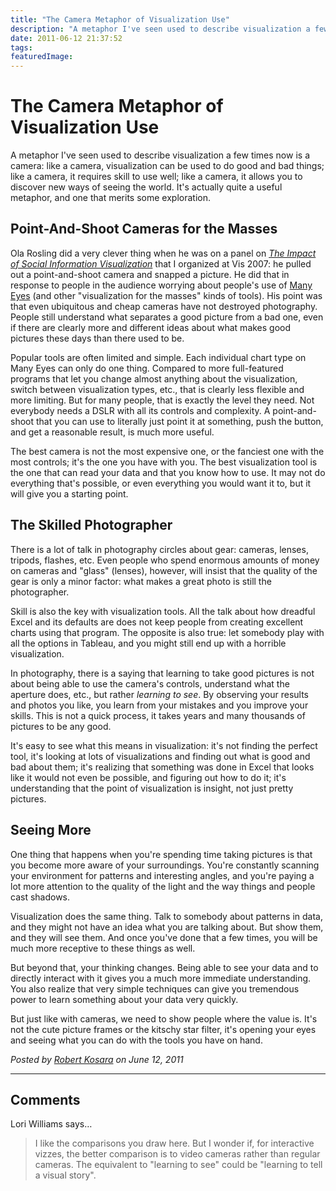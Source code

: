 ```yaml
---
title: "The Camera Metaphor of Visualization Use"
description: "A metaphor I've seen used to describe visualization a few times now is a camera: like a camera, visualization can be used to do good and bad things; like a camera, it requires skill to use well; like a camera, it allows you to discover new ways of seeing the world. It's actually quite a useful metaphor, and one that merits some exploration."
date: 2011-06-12 21:37:52
tags: 
featuredImage:
---
```


# The Camera Metaphor of Visualization Use

A metaphor I've seen used to describe visualization a few times now is a camera: like a camera, visualization can be used to do good and bad things; like a camera, it requires skill to use well; like a camera, it allows you to discover new ways of seeing the world. It's actually quite a useful metaphor, and one that merits some exploration.

## Point-And-Shoot Cameras for the Masses

Ola Rosling did a very clever thing when he was on a panel on <em><a href="http://eagereyes.org/blog/panel-social-data-visualization.html">The Impact of Social Information Visualization</a></em> that I organized at Vis 2007: he pulled out a point-and-shoot camera and snapped a picture. He did that in response to people in the audience worrying about people's use of <a href="http://many-eyes.com/">Many Eyes</a> (and other "visualization for the masses" kinds of tools). His point was that even ubiquitous and cheap cameras have not destroyed photography. People still understand what separates a good picture from a bad one, even if there are clearly more and different ideas about what makes good pictures these days than there used to be.

Popular tools are often limited and simple. Each individual chart type on Many Eyes can only do one thing. Compared to more full-featured programs that let you change almost anything about the visualization, switch between visualization types, etc., that is clearly less flexible and more limiting. But for many people, that is exactly the level they need. Not everybody needs a DSLR with all its controls and complexity. A point-and-shoot that you can use to literally just point it at something, push the button, and get a reasonable result, is much more useful.

The best camera is not the most expensive one, or the fanciest one with the most controls; it's the one you have with you. The best visualization tool is the one that can read your data and that you know how to use. It may not do everything that's possible, or even everything you would want it to, but it will give you a starting point.

## The Skilled Photographer

There is a lot of talk in photography circles about gear: cameras, lenses, tripods, flashes, etc. Even people who spend enormous amounts of money on cameras and "glass" (lenses), however, will insist that the quality of the gear is only a minor factor: what makes a great photo is still the photographer.

Skill is also the key with visualization tools. All the talk about how dreadful Excel and its defaults are does not keep people from creating excellent charts using that program. The opposite is also true: let somebody play with all the options in Tableau, and you might still end up with a horrible visualization.

In photography, there is a saying that learning to take good pictures is not about being able to use the camera's controls, understand what the aperture does, etc., but rather <em>learning to see</em>. By observing your results and photos you like, you learn from your mistakes and you improve your skills. This is not a quick process, it takes years and many thousands of pictures to be any good.

It's easy to see what this means in visualization: it's not finding the perfect tool, it's looking at lots of visualizations and finding out what is good and bad about them; it's realizing that something was done in Excel that looks like it would not even be possible, and figuring out how to do it; it's understanding that the point of visualization is insight, not just pretty pictures.

## Seeing More

One thing that happens when you're spending time taking pictures is that you become more aware of your surroundings. You're constantly scanning your environment for patterns and interesting angles, and you're paying a lot more attention to the quality of the light and the way things and people cast shadows.

Visualization does the same thing. Talk to somebody about patterns in data, and they might not have an idea what you are talking about. But show them, and they will see them. And once you've done that a few times, you will be much more receptive to these things as well.

But beyond that, your thinking changes. Being able to see your data and to directly interact with it gives you a much more immediate understanding. You also realize that very simple techniques can give you tremendous power to learn something about your data very quickly.

But just like with cameras, we need to show people where the value is. It's not the cute picture frames or the kitschy star filter, it's opening your eyes and seeing what you can do with the tools you have on hand.


_Posted by <a href="/about">Robert Kosara</a> on June 12, 2011_


<aside class="comments">

---
## Comments

Lori Williams says…
>	I like the comparisons you draw here.  But I wonder if, for interactive vizzes, the better comparison is to video cameras rather than regular cameras.  The equivalent to "learning to see" could be "learning to tell a visual story". 

</aside>

